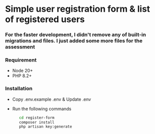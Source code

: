 # Simple user registration form & list of registered users

### For the faster development, I didn't remove any of built-in migrations and files. I just added some more files for the assessment

### Requirement 
- Node 20+
- PHP 8.2+

### Installation

- Copy .env.example .env & Update .env

- Run the following commands
    ```Bash
       cd register-form
       composer install
       php artisan key:generate
    ```
